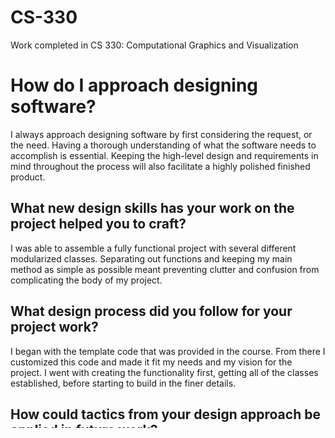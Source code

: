 # CS-330
Work completed in CS 330: Computational Graphics and Visualization

# How do I approach designing software?
I always approach designing software by first considering the request, or the need. Having a thorough understanding of what the software needs to accomplish is essential. Keeping the high-level design and requirements in mind throughout the process will also facilitate a highly polished finished product.
## What new design skills has your work on the project helped you to craft?
I was able to assemble a fully functional project with several different modularized classes. Separating out functions and keeping my main method as simple as possible meant preventing clutter and confusion from complicating the body of my project.
## What design process did you follow for your project work?
I began with the template code that was provided in the course. From there I customized this code and made it fit my needs and my vision for the project. I went with creating the functionality first, getting all of the classes established, before starting to build in the finer details.
## How could tactics from your design approach be applied in future work?
I think being able to get the core functionality in place, and having all interconnected functions and classes working smoothly, is a good start to any design approach. Also it never hurts to have well-working code to reference or glean ideas from, as long as proper credit is attributed.
# How do I approach developing programs?
## What new development strategies did you use while working on your 3D scene?
I made good use of header files for this project, and tried to implement a sensible organizational structure with my folders. This was of special importance for the sake of using relative file paths for things like textures - having a good folder structure that allowed easy reference of important files or images greatly simplified things.
## How did iteration factor into your development?
There was a lot of iteration involved in my coding this term. Making small changes and running the code often means you can narrow immediately in on what factor or change may have contributed to the outcomes on the screen. This really applies to most any coding project, and was especially useful in such a project where the learning curve was quite great and it wasn't always easy to pinpoint what was causing an issue.
## How has your approach to developing code evolved throughout the milestones, which led you to the project’s completion?
I believe this term has helped me grow as a developer. I was given very helpful starter code and good resources for reading, but there also an expectation of self-reliance as I worked through the projects. I had to learn to manipulate the programs on my own, and try to understand in depth what was happening at every stage of execution, in order to make the changes necessary for the final project.
# How can computer science help me in reaching my goals?
## How do computational graphics and visualizations give you new knowledge and skills that can be applied in your future educational pathway?
This course has introduced me to a corner of software development unlike any I've previously explored. It's not necessarily something I would have pursued on my own, due to the great unfamiliarity of it. It really is a whole new experience. I find this invaluable, as it has helped to expand my mind and push me to explore more challenging topics and frameworks that I otherwise might have avoided.
